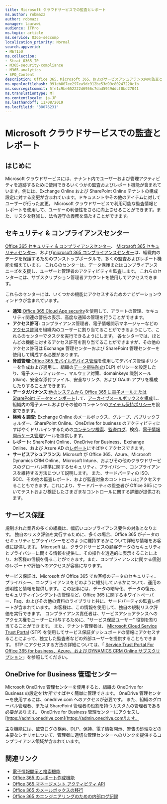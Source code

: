 ```yaml
---
title: Microsoft クラウドサービスでの監査とレポート
ms.author: robmazz
author: robmazz
manager: laurawi
audience: ITPro
ms.topic: article
ms.service: O365-seccomp
localization_priority: Normal
search.appverid:
- MET150
ms.collection:
- Strat_O365_IP
- M365-security-compliance
- M365-analytics
- SPO_Content
description: Office 365、Microsoft 365、およびサービスアシュアランス内の監査とレポート機能の概要について説明します。
ms.openlocfilehash: 991eb807ee297ea9dc912be53d99c80247220c1b
ms.sourcegitcommit: 5fe1c9be652222d6956c7dad5949ddcf0bd27041
ms.translationtype: MT
ms.contentlocale: ja-JP
ms.lasthandoff: 11/08/2019
ms.locfileid: "38076231"
---
```

# <a name="auditing-and-reporting-in-microsoft-cloud-services"></a>Microsoft クラウドサービスでの監査とレポート

## <a name="introduction"></a>はじめに

Microsoft クラウドサービスには、テナント内でユーザーおよび管理アクティビティを追跡するために使用できるいくつかの監査およびレポート機能が含まれています。例には、Exchange Online および SharePoint Online テナントの構成設定に対する変更が含まれています。ドキュメントやその他のアイテムに対してユーザーが行った変更。 Microsoft クラウドサービスで利用可能な監査情報とレポートを使用して、ユーザーの利便性をさらに向上させることができます。また、リスクを軽減し、法令遵守の義務を満たすことができます。

## <a name="security--compliance-centers"></a>セキュリティ & コンプライアンスセンター

[Office 365 セキュリティ & コンプライアンスセンター](https://protection.office.com)、 [Microsoft 365 セキュリティセンター](https://security.microsoft.com)、および[microsoft 365 コンプライアンスセンター](https://compliance.microsoft.com)は、組織内のデータを保護するためのワンストップポータルで、多くの監査およびレポート機能を備えています。 これらのセンターは、データ保護またはコンプライアンスニーズを支援し、ユーザーと管理者のアクティビティを監査します。 これらのセンターには、サブスクリプション管理者アカウントを使用してアクセスできます。

これらのセンターには、いくつかの機能にアクセスするためのナビゲーションウィンドウが含まれています。

- **通知:**[Office 365 Cloud App security](https://docs.microsoft.com/cloud-app-security/what-is-cloud-app-security)を使用して、アラートの管理、セキュリティ関連の警告の表示、高度な通知の管理を行うことができます。
- **アクセス許可:** コンプライアンス管理者、電子情報開示マネージャーなどの[アクセス許可](https://support.office.com/article/Give-users-access-to-the-Office-365-Security-Compliance-Center-2cfce2c8-20c5-47f9-afc4-24b059c1bd76)を組織内のユーザーに割り当てることができるようにして、これらのセンターでタスクを実行できるようにします。 各センターでは、ほとんどの機能に対するアクセス許可を割り当てることができますが、その他のアクセス許可は Exchange 管理センターおよび SharePoint 管理センターを使用して構成する必要があります。
- **脅威管理:**[Office 365 モバイルデバイス管理](https://support.office.com/article/Overview-of-Mobile-Device-Management-for-Office-365-faa7d8e5-645d-4d59-839c-c8d4c1869e4a)を使用してデバイス管理ポリシーを作成および適用し、組織の[データ損失防止](https://support.office.com/article/Overview-of-data-loss-prevention-policies-1966b2a7-d1e2-4d92-ab61-42efbb137f5e)(DLP) ポリシーを設定したり、電子メールフィルター、マルウェア対策、domainkeys 識別メール (dkim)、安全な添付ファイル、安全なリンク、および OAuth アプリを構成したりすることができます。
- **データガバナンス:**[他のシステムから Office 365 に電子メールまたは SharePoint データをインポート](https://support.office.com/article/Import-PST-files-or-SharePoint-data-to-Office-365-ba688e0a-0fcb-4bd7-8e57-2b669564ea84)して、[アーカイブメールボックスを構成](https://support.office.com/article/Enable-archive-mailboxes-in-the-Office-365-Security-Compliance-Center-268a109e-7843-405b-bb3d-b9393b2342ce)し、組織内の電子メールおよびその他のコンテンツの[アイテム保持ポリシー](https://docs.microsoft.com/microsoft-365/compliance/retention-policies)を設定できます。
- **検索 & 調査:** Exchange Online のメールボックス、グループ、パブリックフォルダー、SharePoint Online、OneDrive for business のアクティビティにすばやくドリルインするための[コンテンツ検索](https://support.office.com/article/Run-a-Content-Search-in-the-Office-365-Security-Compliance-Center-61852fd9-fe8a-4880-a339-cb19ed3bff4a)、[監査ログ](https://support.office.com/article/Search-the-audit-log-in-the-Office-365-Security-Compliance-Center-0d4d0f35-390b-4518-800e-0c7ec95e946c)、検疫、[電子情報開示ケース管理](https://support.office.com/article/Manage-eDiscovery-cases-in-the-Office-365-Security-Compliance-Center-edea80d6-20a7-40fb-b8c4-5e8c8395f6da)ツールを提供します。
- **レポート:** SharePoint Online、OneDrive for Business、Exchange Online、および Azure AD の[レポート](https://support.office.com/article/Reports-in-the-Office-365-Security-Compliance-Center-7acd33ce-1ec8-49fb-b625-43bac7b58c5a)にすばやくアクセスできます。
- **サービスアシュアランス:** Microsoft が Office 365、Azure、Microsoft Dynamics CRM Online、Microsoft Intune、およびその他のクラウドサービスのグローバル標準に関するセキュリティ、プライバシー、コンプライアンスを維持する方法について説明します。 また、サードパーティの ISO、SOC、その他の監査レポート、および監査対象のコントロールにアクセスすることもできます。これにより、サードパーティの監査者が Office 365 についてテストおよび検証したさまざまなコントロールに関する詳細が提供されます。

## <a name="service-assurance"></a>サービス保証

規制された業界の多くの組織は、幅広いコンプライアンス要件の対象となります。 独自のリスク評価を実行するために、多くの場合、Office 365 がデータのセキュリティとプライバシーをどのように維持するかについて詳細な情報をお客様に提供します。 Microsoft は、クラウドサービスの顧客データのセキュリティとプライバシーに関する情報を提供し、その操作を透過的に表示することにより、お客様の信頼を得ることができます。また、コンプライアンスに関する個別のレポートや評価へのアクセスが容易になります。

サービス保証は、Microsoft が Office 365 でお客様のデータのセキュリティ、プライバシー、コンプライアンスをどのように維持しているかについて、運用の透明性と情報を提供します。 この記事には、データの暗号化、データの復元、セキュリティインシデントの管理など、Office 365 に関するホワイトペーパー、Faq、およびその他の資料のライブラリと共に、サードパーティの監査レポートが含まれています。 お客様は、この情報を使用して、独自の規制リスク評価を実行できます。 コンプライアンス責任者は、サービスアシュアランスへのアクセス権をユーザーに付与するために、"サービス保証ユーザー" 役割を割り当てることができます。 また、テナント管理者は、 [Microsoft Cloud Service Trust Portal](https://aka.ms/STP) (STP) を使用してサービス保証ダッシュボードの情報にアクセスすることによって、独立した監査者などの外部ユーザーを提供することもできます。 STP にアクセスする方法の詳細については、「 [Service Trust Portal For Office 365 for business、Azure、および DYNAMICS CRM Online サブスクリプション](https://aka.ms/STPHelp)」を参照してください。

## <a name="onedrive-for-business-admin-center"></a>OneDrive for Business 管理センター

Microsoft OneDrive 管理センターを使用すると、組織の OneDrive for Business の設定を1か所ですばやく簡単に管理できます。 OneDrive 管理センターを使用するには、onedrive.com へのアクセスが必要です。 また、組織のグローバル管理者、または SharePoint 管理者の役割を持つカスタムの管理者である必要があります。 OneDrive for Business 管理センターにアクセスし[https://admin.onedrive.com](https://admin.onedrive.com/)ます。

主な機能には、監査ログの検索、DLP、保持、電子情報開示、警告の処理などの主要なシナリオについて、管理者に適切な管理センターへのリンクを提供するコンプライアンス領域が含まれています。

## <a name="related-links"></a>関連リンク

- [電子情報開示と検索機能](office-365-ediscovery-and-search-features.md)
- [Office 365 のレポート作成機能](office-365-reporting-features.md)
- [Office 365 マネージメント アクティビティ API](office-365-management-activity-api.md)
- [Office 365 のメールボックスの移行](office-365-mailbox-migrations.md)
- [Office 365 のエンジニアリングのための内部ログ記録](office-365-internal-logging.md)